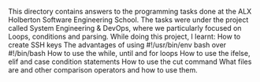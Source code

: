 This directory contains answers to the programming tasks done at the ALX Holberton Software Engineering School.
The tasks were under the project called System Engineering & DevOps, where we particularly focused on Loops, conditions and parsing.
While doing this project, I learnt:
How to create SSH keys
The advantages of using #!/usr/bin/env bash over #!/bin/bash
How to use the while, until and for loops
How to use the ifelse, elif and case condition statements
How to use the cut command
What files are and other comparison operators and how to use them.
